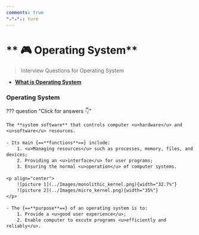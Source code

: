 ```yaml
---
comments: true
ᴴₒᴴₒᴴₒ: ture
---
```


# ** 🎮 Operating System**

> Interview Questions for Operating System

- [**What is Operating System**](#what-is-operating-system)


### **Operating System**

??? question "Click for answers 👇"
    
    The **system software** that controls computer <u>hardware</u> and <u>software</u> resources. 

    - Its main {==**functions**==} include:
        1. <u>Managing resources</u> such as processes, memory, files, and devices;
        2. Providing an <u>interface</u> for user programs;
        3. Ensuring the normal <u>operation</u> of computer systems. 

    <p align="center">
        ![picture 1](../Images/monolithic_kernel.png){width="32.7%"} 
        ![picture 2](../Images/micro_kernel.png){width="35%"}  
    </p>

    - The {==**purpose**==} of an operating system is to:
        1. Provide a <u>good user experience</u>;
        2. Enable computer to excute programs <u>efficiently and reliably</u>.